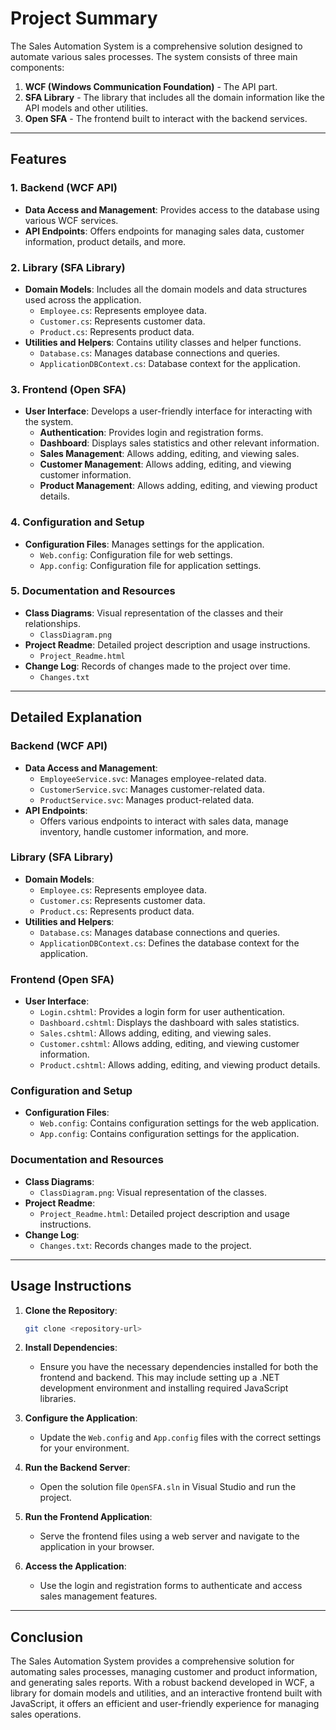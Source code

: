 
# Project Summary

The Sales Automation System is a comprehensive solution designed to automate various sales processes. The system consists of three main components:

1. **WCF (Windows Communication Foundation)** - The API part.
2. **SFA Library** - The library that includes all the domain information like the API models and other utilities.
3. **Open SFA** - The frontend built to interact with the backend services.

---

## Features

### 1. Backend (WCF API)
   - **Data Access and Management**: Provides access to the database using various WCF services.
   - **API Endpoints**: Offers endpoints for managing sales data, customer information, product details, and more.

### 2. Library (SFA Library)
   - **Domain Models**: Includes all the domain models and data structures used across the application.
     - `Employee.cs`: Represents employee data.
     - `Customer.cs`: Represents customer data.
     - `Product.cs`: Represents product data.
   - **Utilities and Helpers**: Contains utility classes and helper functions.
     - `Database.cs`: Manages database connections and queries.
     - `ApplicationDBContext.cs`: Database context for the application.

### 3. Frontend (Open SFA)
   - **User Interface**: Develops a user-friendly interface for interacting with the system.
     - **Authentication**: Provides login and registration forms.
     - **Dashboard**: Displays sales statistics and other relevant information.
     - **Sales Management**: Allows adding, editing, and viewing sales.
     - **Customer Management**: Allows adding, editing, and viewing customer information.
     - **Product Management**: Allows adding, editing, and viewing product details.

### 4. Configuration and Setup
   - **Configuration Files**: Manages settings for the application.
     - `Web.config`: Configuration file for web settings.
     - `App.config`: Configuration file for application settings.

### 5. Documentation and Resources
   - **Class Diagrams**: Visual representation of the classes and their relationships.
     - `ClassDiagram.png`
   - **Project Readme**: Detailed project description and usage instructions.
     - `Project_Readme.html`
   - **Change Log**: Records of changes made to the project over time.
     - `Changes.txt`

---

## Detailed Explanation

### **Backend (WCF API)**

- **Data Access and Management**:
  - `EmployeeService.svc`: Manages employee-related data.
  - `CustomerService.svc`: Manages customer-related data.
  - `ProductService.svc`: Manages product-related data.
- **API Endpoints**:
  - Offers various endpoints to interact with sales data, manage inventory, handle customer information, and more.

### **Library (SFA Library)**

- **Domain Models**:
  - `Employee.cs`: Represents employee data.
  - `Customer.cs`: Represents customer data.
  - `Product.cs`: Represents product data.
- **Utilities and Helpers**:
  - `Database.cs`: Manages database connections and queries.
  - `ApplicationDBContext.cs`: Defines the database context for the application.

### **Frontend (Open SFA)**

- **User Interface**:
  - `Login.cshtml`: Provides a login form for user authentication.
  - `Dashboard.cshtml`: Displays the dashboard with sales statistics.
  - `Sales.cshtml`: Allows adding, editing, and viewing sales.
  - `Customer.cshtml`: Allows adding, editing, and viewing customer information.
  - `Product.cshtml`: Allows adding, editing, and viewing product details.

### **Configuration and Setup**

- **Configuration Files**:
  - `Web.config`: Contains configuration settings for the web application.
  - `App.config`: Contains configuration settings for the application.

### **Documentation and Resources**

- **Class Diagrams**:
  - `ClassDiagram.png`: Visual representation of the classes.
- **Project Readme**:
  - `Project_Readme.html`: Detailed project description and usage instructions.
- **Change Log**:
  - `Changes.txt`: Records changes made to the project.

---

## Usage Instructions

1. **Clone the Repository**: 
   ```bash
   git clone <repository-url>
   ```

2. **Install Dependencies**: 
   - Ensure you have the necessary dependencies installed for both the frontend and backend. This may include setting up a .NET development environment and installing required JavaScript libraries.

3. **Configure the Application**:
   - Update the `Web.config` and `App.config` files with the correct settings for your environment.

4. **Run the Backend Server**:
   - Open the solution file `OpenSFA.sln` in Visual Studio and run the project.

5. **Run the Frontend Application**:
   - Serve the frontend files using a web server and navigate to the application in your browser.

6. **Access the Application**:
   - Use the login and registration forms to authenticate and access sales management features.

---

## Conclusion

The Sales Automation System provides a comprehensive solution for automating sales processes, managing customer and product information, and generating sales reports. With a robust backend developed in WCF, a library for domain models and utilities, and an interactive frontend built with JavaScript, it offers an efficient and user-friendly experience for managing sales operations.

